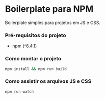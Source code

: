 # Boilerplate para NPM

Boilerplate simples para projetos em JS e CSS.


### Pré-requisitos do projeto

- npm (^6.4.1)


### Como montar o projeto

```bash
npm install && npm run build
```


### Como assistir os arquivos JS e CSS

```bash
npm run watch
```